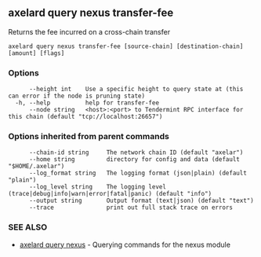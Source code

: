 ## axelard query nexus transfer-fee

Returns the fee incurred on a cross-chain transfer

```
axelard query nexus transfer-fee [source-chain] [destination-chain] [amount] [flags]
```

### Options

```
      --height int    Use a specific height to query state at (this can error if the node is pruning state)
  -h, --help          help for transfer-fee
      --node string   <host>:<port> to Tendermint RPC interface for this chain (default "tcp://localhost:26657")
```

### Options inherited from parent commands

```
      --chain-id string     The network chain ID (default "axelar")
      --home string         directory for config and data (default "$HOME/.axelar")
      --log_format string   The logging format (json|plain) (default "plain")
      --log_level string    The logging level (trace|debug|info|warn|error|fatal|panic) (default "info")
      --output string       Output format (text|json) (default "text")
      --trace               print out full stack trace on errors
```

### SEE ALSO

- [axelard query nexus](axelard_query_nexus.md)	 - Querying commands for the nexus module
